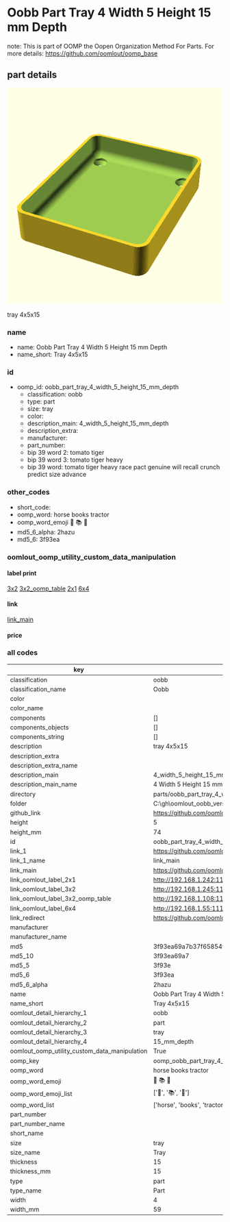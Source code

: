 # Oobb Part Tray 4 Width 5 Height 15 mm Depth  

note: This is part of OOMP the Oopen Organization Method For Parts. For more details: https://github.com/oomlout/oomp_base

##  part details
  

[![](3dpr.png)](3dpr.png)

tray 4x5x15



### name
* name: Oobb Part Tray 4 Width 5 Height 15 mm Depth
* name_short: Tray 4x5x15 
### id
* oomp_id: oobb_part_tray_4_width_5_height_15_mm_depth
  * classification: oobb
  * type: part
  * size: tray
  * color: 
  * description_main: 4_width_5_height_15_mm_depth
  * description_extra: 
  * manufacturer: 
  * part_number: 
  * bip 39 word 2: tomato tiger
  * bip 39 word 3: tomato tiger heavy
  * bip 39 word: tomato tiger heavy race pact genuine will recall crunch predict size advance

### other_codes
* short_code: 
* oomp_word: horse books tractor
* oomp_word_emoji :horse: :books: :tractor:
* md5_6_alpha: 2hazu
* md5_6: 3f93ea






### oomlout_oomp_utility_custom_data_manipulation
#### label print
[3x2](http://192.168.1.245:1112/?label=oomp%202hazu)
[3x2_oomp_table](http://192.168.1.108:1112/?label=oomp%202hazu)
[2x1](http://192.168.1.242:1112/?label=oomp%202hazu)
[6x4](http://192.168.1.55:1112/?label=oomp%202hazu)    

#### link

[link_main](https://github.com/oomlout/oomlout_oobb_version_4_generated_parts/tree/main/navigation_oomp/oobb/part/tray/4_width_5_height_15_mm_depth/part)                              

#### price







### all codes 
| key | value |  
| --- | --- |  
| classification | oobb |  
| classification_name | Oobb |  
| color |  |  
| color_name |  |  
| components | [] |  
| components_objects | [] |  
| components_string | [] |  
| description | tray 4x5x15 |  
| description_extra |  |  
| description_extra_name |  |  
| description_main | 4_width_5_height_15_mm_depth |  
| description_main_name | 4 Width 5 Height 15 mm Depth |  
| directory | parts/oobb_part_tray_4_width_5_height_15_mm_depth |  
| folder | C:\gh\oomlout_oobb_version_4_generated_parts\parts\oobb_part_tray_4_width_5_height_15_mm_depth |  
| github_link | https://github.com/oomlout/oomlout_oomp_part_src/tree/main/parts/oobb_part_tray_4_width_5_height_15_mm_depth |  
| height | 5 |  
| height_mm | 74 |  
| id | oobb_part_tray_4_width_5_height_15_mm_depth |  
| link_1 | https://github.com/oomlout/oomlout_oobb_version_4_generated_parts/tree/main/navigation_oomp/oobb/part/tray/4_width_5_height_15_mm_depth/part |  
| link_1_name | link_main |  
| link_main | https://github.com/oomlout/oomlout_oobb_version_4_generated_parts/tree/main/navigation_oomp/oobb/part/tray/4_width_5_height_15_mm_depth/part |  
| link_oomlout_label_2x1 | http://192.168.1.242:1112/?label=oomp%202hazu |  
| link_oomlout_label_3x2 | http://192.168.1.245:1112/?label=oomp%202hazu |  
| link_oomlout_label_3x2_oomp_table | http://192.168.1.108:1112/?label=oomp%202hazu |  
| link_oomlout_label_6x4 | http://192.168.1.55:1112/?label=oomp%202hazu |  
| link_redirect | https://github.com/oomlout/oomlout_oobb_version_4_generated_parts/tree/main/parts/oobb_tray_04_05_15 |  
| manufacturer |  |  
| manufacturer_name |  |  
| md5 | 3f93ea69a7b37f65854f5b06d4f87f20 |  
| md5_10 | 3f93ea69a7 |  
| md5_5 | 3f93e |  
| md5_6 | 3f93ea |  
| md5_6_alpha | 2hazu |  
| name | Oobb Part Tray 4 Width 5 Height 15 mm Depth |  
| name_short | Tray 4x5x15  |  
| oomlout_detail_hierarchy_1 | oobb |  
| oomlout_detail_hierarchy_2 | part |  
| oomlout_detail_hierarchy_3 | tray |  
| oomlout_detail_hierarchy_4 | 15_mm_depth |  
| oomlout_oomp_utility_custom_data_manipulation | True |  
| oomp_key | oomp_oobb_part_tray_4_width_5_height_15_mm_depth |  
| oomp_word | horse books tractor |  
| oomp_word_emoji | :horse: :books: :tractor: |  
| oomp_word_emoji_list | [':horse:', ':books:', ':tractor:'] |  
| oomp_word_list | ['horse', 'books', 'tractor'] |  
| part_number |  |  
| part_number_name |  |  
| short_name |  |  
| size | tray |  
| size_name | Tray |  
| thickness | 15 |  
| thickness_mm | 15 |  
| type | part |  
| type_name | Part |  
| width | 4 |  
| width_mm | 59 |  

